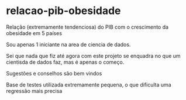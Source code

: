 # relacao-pib-obesidade
Relação (extremamente tendenciosa) do PIB com o crescimento da obesidade em 5 países


Sou apenas 1 iniciante na area de ciencia de dados.

Sei que nada que fiz até agora com este projeto se enquadra no que um cientisda de dados faz, mas é apenas o começo.

Sugestões e conselhos são bem vindos



Base de testes utilizada extremamente pequena, o que dificulta uma regressão mais precisa
